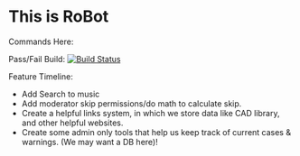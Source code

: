 # This is RoBot
Commands Here:

Pass/Fail Build: [![Build Status](https://travis-ci.org/HFreni/RoBot.svg?branch=master)](https://travis-ci.org/HFreni/RoBot)

Feature Timeline:
* Add Search to music
* Add moderator skip permissions/do math to calculate skip.
* Create a helpful links system, in which we store data like CAD library, and other helpful websites.
* Create some admin only tools that help us keep track of current cases & warnings. (We may want a DB here)!
